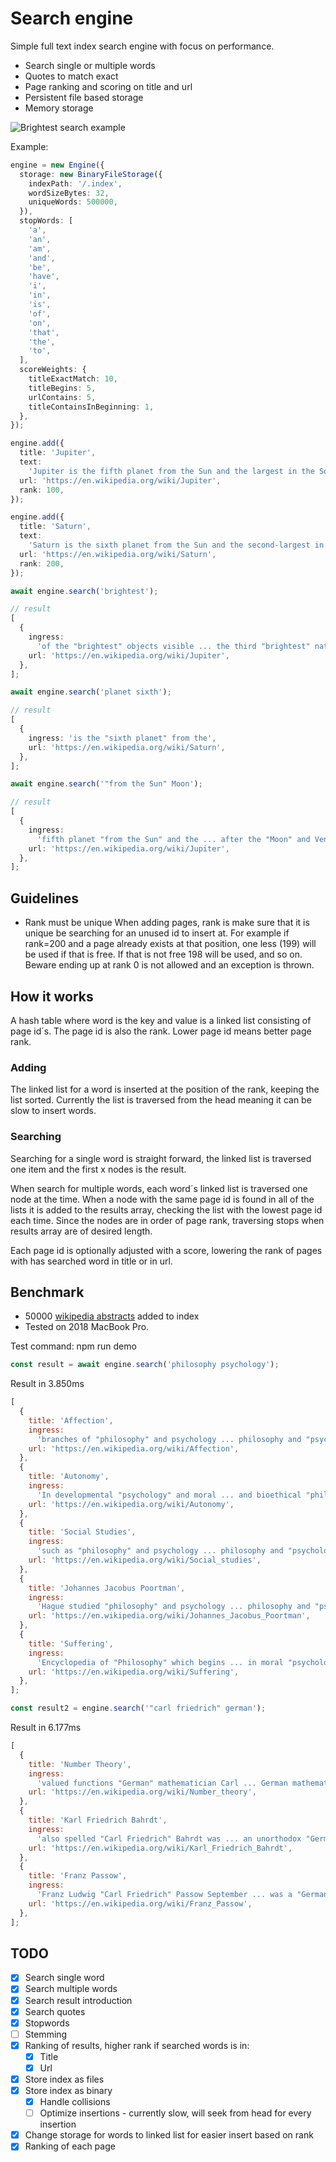 # Search engine

Simple full text index search engine with focus on performance.

- Search single or multiple words
- Quotes to match exact
- Page ranking and scoring on title and url
- Persistent file based storage
- Memory storage

![Brightest search example](brightest-search.png)

Example:

```typescript
engine = new Engine({
  storage: new BinaryFileStorage({
    indexPath: '/.index',
    wordSizeBytes: 32,
    uniqueWords: 500000,
  }),
  stopWords: [
    'a',
    'an',
    'am',
    'and',
    'be',
    'have',
    'i',
    'in',
    'is',
    'of',
    'on',
    'that',
    'the',
    'to',
  ],
  scoreWeights: {
    titleExactMatch: 10,
    titleBegins: 5,
    urlContains: 5,
    titleContainsInBeginning: 1,
  },
});

engine.add({
  title: 'Jupiter',
  text:
    'Jupiter is the fifth planet from the Sun and the largest in the Solar System. It is a gas giant with a mass one-thousandth that of the Sun, but two-and-a-half times that of all the other planets in the Solar System combined. Jupiter is one of the brightest objects visible to the naked eye in the night sky, and has been known to ancient civilizations since before recorded history. It is named after the Roman god Jupiter.[18] When viewed from Earth, Jupiter can be bright enough for its reflected light to cast visible shadows,[19] and is on average the third-brightest natural object in the night sky after the Moon and Venus.',
  url: 'https://en.wikipedia.org/wiki/Jupiter',
  rank: 100,
});

engine.add({
  title: 'Saturn',
  text:
    'Saturn is the sixth planet from the Sun and the second-largest in the Solar System, after Jupiter. It is a gas giant with an average radius of about nine times that of Earth.[18][19] It only has one-eighth the average density of Earth; however, with its larger volume, Saturn is over 95 times more massive.[20][21][22] Saturn is named after the Roman god of wealth and agriculture; its astronomical symbol (♄) represents the god´s sickle.',
  url: 'https://en.wikipedia.org/wiki/Saturn',
  rank: 200,
});
```

```typescript
await engine.search('brightest');

// result
[
  {
    ingress:
      'of the "brightest" objects visible ... the third "brightest" natural object',
    url: 'https://en.wikipedia.org/wiki/Jupiter',
  },
];
```

```typescript
await engine.search('planet sixth');

// result
[
  {
    ingress: 'is the "sixth planet" from the',
    url: 'https://en.wikipedia.org/wiki/Saturn',
  },
];
```

```typescript
await engine.search('"from the Sun" Moon');

// result
[
  {
    ingress:
      'fifth planet "from the Sun" and the ... after the "Moon" and Venus',
    url: 'https://en.wikipedia.org/wiki/Jupiter',
  },
];
```

## Guidelines

- Rank must be unique
  When adding pages, rank is make sure that it is unique be searching for an unused id to insert at. For example if rank=200 and a page already exists at that position, one less (199) will be used if that is free. If that is not free 198 will be used, and so on. Beware ending up at rank 0 is not allowed and an exception is thrown.

## How it works

A hash table where word is the key and value is a linked list consisting of page id´s. The page id is also the rank. Lower page id means better page rank.

### Adding

The linked list for a word is inserted at the position of the rank, keeping the list sorted. Currently the list is traversed from the head meaning it can be slow to insert words.

### Searching

Searching for a single word is straight forward, the linked list is traversed one item and the first x nodes is the result.

When search for multiple words, each word´s linked list is traversed one node at the time. When a node with the same page id is found in all of the lists it is added to the results array, checking the list with the lowest page id each time. Since the nodes are in order of page rank, traversing stops when results array are of desired length.

Each page id is optionally adjusted with a score, lowering the rank of pages with has searched word in title or in url.

## Benchmark

- 50000 [wikipedia abstracts](https://dumps.wikimedia.org/enwiki/latest/enwiki-latest-abstract.xml.gz) added to index
- Tested on 2018 MacBook Pro.

Test command: npm run demo

```typescript
const result = await engine.search('philosophy psychology');
```

Result in 3.850ms

```js
[
  {
    title: 'Affection',
    ingress:
      'branches of "philosophy" and psychology ... philosophy and "psychology" concerning emotion',
    url: 'https://en.wikipedia.org/wiki/Affection',
  },
  {
    title: 'Autonomy',
    ingress:
      'In developmental "psychology" and moral ... and bioethical "philosophy" autonomy from',
    url: 'https://en.wikipedia.org/wiki/Autonomy',
  },
  {
    title: 'Social Studies',
    ingress:
      'such as "philosophy" and psychology ... philosophy and "psychology"',
    url: 'https://en.wikipedia.org/wiki/Social_studies',
  },
  {
    title: 'Johannes Jacobus Poortman',
    ingress:
      'Hague studied "philosophy" and psychology ... philosophy and "psychology" at Groningen',
    url: 'https://en.wikipedia.org/wiki/Johannes_Jacobus_Poortman',
  },
  {
    title: 'Suffering',
    ingress:
      'Encyclopedia of "Philosophy" which begins ... in moral "psychology" ethical theory',
    url: 'https://en.wikipedia.org/wiki/Suffering',
  },
];
```

```typescript
const result2 = engine.search('"carl friedrich" german');
```

Result in 6.177ms

```js
[
  {
    title: 'Number Theory',
    ingress:
      'valued functions "German" mathematician Carl ... German mathematician "Carl Friedrich" Gauss 1777',
    url: 'https://en.wikipedia.org/wiki/Number_theory',
  },
  {
    title: 'Karl Friedrich Bahrdt',
    ingress:
      'also spelled "Carl Friedrich" Bahrdt was ... an unorthodox "German" Protestant biblical ... characters in "German" learning',
    url: 'https://en.wikipedia.org/wiki/Karl_Friedrich_Bahrdt',
  },
  {
    title: 'Franz Passow',
    ingress:
      'Franz Ludwig "Carl Friedrich" Passow September ... was a "German" classical scholar',
    url: 'https://en.wikipedia.org/wiki/Franz_Passow',
  },
];
```

## TODO

- [x] Search single word
- [x] Search multiple words
- [x] Search result introduction
- [x] Search quotes
- [x] Stopwords
- [ ] Stemming
- [x] Ranking of results, higher rank if searched words is in:
  - [x] Title
  - [x] Url
- [x] Store index as files
- [x] Store index as binary
  - [x] Handle collisions
  - [ ] Optimize insertions - currently slow, will seek from head for every insertion
- [x] Change storage for words to linked list for easier insert based on rank
- [x] Ranking of each page
